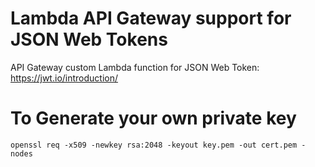 Lambda API Gateway support for JSON Web Tokens
==============================================

API Gateway custom Lambda function for JSON Web Token: https://jwt.io/introduction/


To Generate your own private key
================================
```openssl req -x509 -newkey rsa:2048 -keyout key.pem -out cert.pem -nodes```
